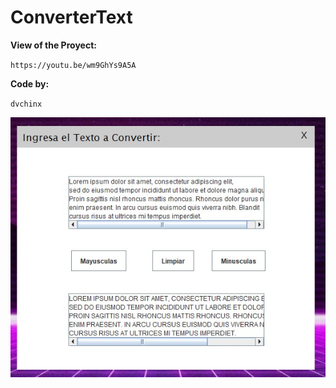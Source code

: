 # ConverterText
**View of the Proyect:**

`https://youtu.be/wm9GhYs9A5A`

**Code by:**

`dvchinx`

![ScreenShot](https://github.com/dvchinx/ConverterText/blob/master/src/Principal/img.jpg)
